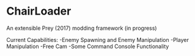 # ChairLoader
 An extensible Prey (2017) modding framework (in progress)
 
Current Capabilities:
-Enemy Spawning and Enemy Manipulation
-Player Manipulation
-Free Cam
-Some Command Console Functionality
